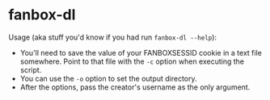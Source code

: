 # fanbox-dl

Usage (aka stuff you'd know if you had run `fanbox-dl --help`):
* You'll need to save the value of your FANBOXSESSID cookie in a text file somewhere. Point to that file with the `-c` option when executing the script.
* You can use the `-o` option to set the output directory.
* After the options, pass the creator's username as the only argument.
